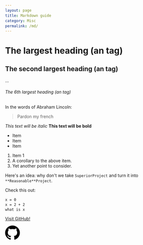 ```yaml
---
layout: page
title: Markdown guide
category: Misc
permalink: /md/
---
```


# The largest heading (an tag)
## The second largest heading (an  tag)
…
###### The 6th largest heading (an  tag)

In the words of Abraham Lincoln:

> Pardon my french

*This text will be italic*
**This text will be bold**

* Item
* Item
* Item


1. Item 1
  1. A corollary to the above item.
  2. Yet another point to consider.

Here's an idea: why don't we take `SuperiorProject` and turn it into `**Reasonable**Project`.

Check this out:
```
x = 0
x = 2 + 2
what is x
```

[Visit GitHub!](https://www.github.com)

<img src="/images/invertocat.png">